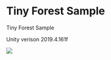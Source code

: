 # Tiny Forest Sample
 Tiny Forest Sample
 
 Unity verison 2019.4.161f
 
![](https://media.giphy.com/media/1tHXbKw6JmKgxGAJ2A/giphy.gif)
